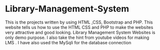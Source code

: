 # Library-Management-System
This is the projects written by using HTML ,CSS, Bootstrap and PHP. This website tells us how to use the  HTML CSS and PHP to make the websites very  attractive and good looking. Library Management System Websites is only demo purpose. I also take the hint from youtube videos for making LMS . I have also used the MySqli for the database connection

